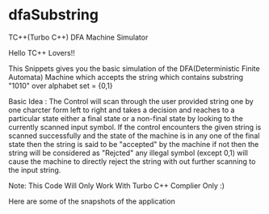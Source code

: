 # dfaSubstring

TC++(Turbo C++) DFA Machine Simulator

Hello TC++ Lovers!!

This Snippets gives you the basic simulation of the DFA(Deterministic Finite Automata) Machine which accepts the string which contains substring "1010" over alphabet set = {0,1}

Basic Idea : 
The Control will scan through the user provided string one by one charcter form left to right and takes a decision and reaches to a particular state either a final state or a 
non-final state by looking to the currently scanned input symbol. If the control encounters the given string is scanned successfully and the state of the machine is in any
one of the final state then the string is said to be "accepted" by the machine if not then the string will be considered as "Rejcted" any illegal symbol (except 0,1) will cause
the machine to directly reject the string with out further scanning to the input string.

Note: This Code Will Only Work With Turbo C++ Complier Only :)

Here are some of the snapshots of the application
